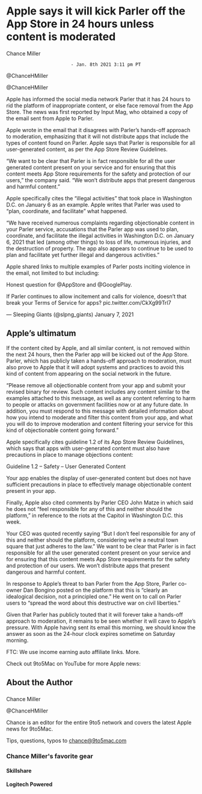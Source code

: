 Apple says it will kick Parler off the App Store in 24 hours unless content is moderated
========================================================================================



Chance Miller




							- Jan. 8th 2021 3:11 pm PT
								
@ChanceHMiller


@ChanceHMiller

Apple has informed the social media network Parler that it has 24 hours to rid the platform of inappropriate content, or else face removal from the App Store. The news was first reported by Input Mag, who obtained a copy of the email sent from Apple to Parler. 




Apple wrote in the email that it disagrees with Parler’s hands-off approach to moderation, emphasizing that it will not distribute apps that include the types of content found on Parler. Apple says that Parler is responsible for all user-generated content, as per the App Store Review Guidelines.

“We want to be clear that Parler is in fact responsible for all the user generated content present on your service and for ensuring that this content meets App Store requirements for the safety and protection of our users,” the company said. “We won’t distribute apps that present dangerous and harmful content.”

Apple specifically cites the “illegal activities” that took place in Washington D.C. on January 6 as an example. Apple writes that Parler was used to “plan, coordinate, and facilitate” what happened. 

“We have received numerous complaints regarding objectionable content in your Parler service, accusations that the Parler app was used to plan, coordinate, and facilitate the illegal activities in Washington D.C. on January 6, 2021 that led (among other things) to loss of life, numerous injuries, and the destruction of property. The app also appears to continue to be used to plan and facilitate yet further illegal and dangerous activities.”

Apple shared links to multiple examples of Parler posts inciting violence in the email, not limited to but including: 

Honest question for @AppStore and @GooglePlay.

If Parler continues to allow incitement and calls for violence, doesn’t that break your Terms of Service for apps? pic.twitter.com/CkXg99Trl7

— Sleeping Giants (@slpng_giants) January 7, 2021




Apple’s ultimatum
-----------------

If the content cited by Apple, and all similar content, is not removed within the next 24 hours, then the Parler app will be kicked out of the App Store. Parler, which has publicly taken a hands-off approach to moderation, must also prove to Apple that it will adopt systems and practices to avoid this kind of content from appearing on the social network in the future. 

“Please remove all objectionable content from your app and submit your revised binary for review. Such content includes any content similar to the examples attached to this message, as well as any content referring to harm to people or attacks on government facilities now or at any future date. In addition, you must respond to this message with detailed information about how you intend to moderate and filter this content from your app, and what you will do to improve moderation and content filtering your service for this kind of objectionable content going forward.”

Apple specifically cites guideline 1.2 of its App Store Review Guidelines, which says that apps with user-generated content must also have precautions in place to manage objections content:  

Guideline 1.2 – Safety – User Generated Content

Your app enables the display of user-generated content but does not have sufficient precautions in place to effectively manage objectionable content present in your app.

Finally, Apple also cited comments by Parler CEO John Matze in which said he does not “feel responsible for any of this and neither should the platform,” in reference to the riots at the Capitol in Washington D.C. this week. 

Your CEO was quoted recently saying “But I don’t feel responsible for any of this and neither should the platform, considering we’re a neutral town square that just adheres to the law.” We want to be clear that Parler is in fact responsible for all the user generated content present on your service and for ensuring that this content meets App Store requirements for the safety and protection of our users. We won’t distribute apps that present dangerous and harmful content.

In response to Apple’s threat to ban Parler from the App Store, Parler co-owner Dan Bongino posted on the platform that this is “clearly an idealogical decision, not a principled one.” He went on to call on Parler users to “spread the word about this destructive war on civil liberties.”   

Given that Parler has publicly touted that it will forever take a hands-off approach to moderation, it remains to be seen whether it will cave to Apple’s pressure. With Apple having sent its email this morning, we should know the answer as soon as the 24-hour clock expires sometime on Saturday morning. 

FTC: We use income earning auto affiliate links. More.

Check out 9to5Mac on YouTube for more Apple news:

About the Author
----------------

### 

Chance Miller




@ChanceHMiller


Chance is an editor for the entire 9to5 network and covers the latest Apple news for 9to5Mac.

Tips, questions, typos to chance@9to5mac.com

### Chance Miller's favorite gear

#### Skillshare

#### Logitech Powered
